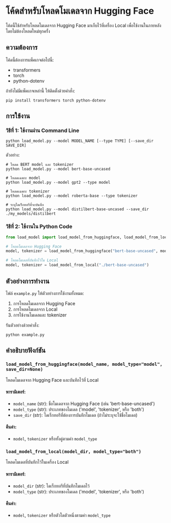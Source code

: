 # โค้ดสำหรับโหลดโมเดลจาก Hugging Face

โค้ดนี้ใช้สำหรับโหลดโมเดลจาก Hugging Face มาเก็บไว้ที่เครื่อง Local เพื่อใช้งานในภายหลังโดยไม่ต้องโหลดใหม่ทุกครั้ง

## ความต้องการ

โค้ดนี้ต้องการแพ็คเกจต่อไปนี้:
- transformers
- torch
- python-dotenv

ถ้ายังไม่มีแพ็คเกจเหล่านี้ ให้ติดตั้งด้วยคำสั่ง:

```
pip install transformers torch python-dotenv
```

## การใช้งาน

### วิธีที่ 1: ใช้งานผ่าน Command Line

```
python load_model.py --model MODEL_NAME [--type TYPE] [--save_dir SAVE_DIR]
```

ตัวอย่าง:
```
# โหลด BERT model และ tokenizer
python load_model.py --model bert-base-uncased

# โหลดเฉพาะ model
python load_model.py --model gpt2 --type model

# โหลดเฉพาะ tokenizer
python load_model.py --model roberta-base --type tokenizer

# ระบุไดเร็กทอรีที่จะบันทึก
python load_model.py --model distilbert-base-uncased --save_dir ./my_models/distilbert
```

### วิธีที่ 2: ใช้งานใน Python Code

```python
from load_model import load_model_from_huggingface, load_model_from_local

# โหลดโมเดลจาก Hugging Face
model, tokenizer = load_model_from_huggingface("bert-base-uncased", model_type="both")

# โหลดโมเดลที่บันทึกไว้ใน Local
model, tokenizer = load_model_from_local("./bert-base-uncased")
```

## ตัวอย่างการทำงาน

ไฟล์ `example.py` ให้ตัวอย่างการใช้งานทั้งหมด:

1. การโหลดโมเดลจาก Hugging Face
2. การโหลดโมเดลจาก Local
3. การใช้งานโมเดลและ tokenizer

รันตัวอย่างด้วยคำสั่ง:
```
python example.py
```

## คำอธิบายฟังก์ชัน

### `load_model_from_huggingface(model_name, model_type="model", save_dir=None)`

โหลดโมเดลจาก Hugging Face และบันทึกไว้ที่ Local

#### พารามิเตอร์:
- `model_name` (str): ชื่อโมเดลจาก Hugging Face (เช่น 'bert-base-uncased')
- `model_type` (str): ประเภทของโมเดล ('model', 'tokenizer', หรือ 'both')
- `save_dir` (str): ไดเร็กทอรีที่ต้องการบันทึกโมเดล (ถ้าไม่ระบุจะใช้ชื่อโมเดล)

#### คืนค่า:
- `model`, `tokenizer` หรือทั้งคู่ตามค่า `model_type`

### `load_model_from_local(model_dir, model_type="both")`

โหลดโมเดลที่บันทึกไว้ในเครื่อง Local

#### พารามิเตอร์:
- `model_dir` (str): ไดเร็กทอรีที่บันทึกโมเดลไว้
- `model_type` (str): ประเภทของโมเดล ('model', 'tokenizer', หรือ 'both')

#### คืนค่า:
- `model`, `tokenizer` หรือตัวใดตัวหนึ่งตามค่า `model_type` 